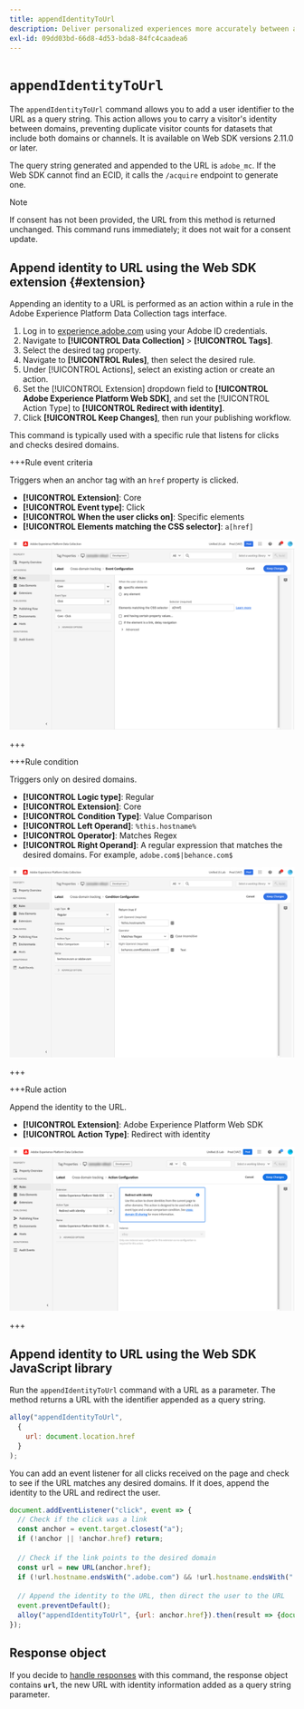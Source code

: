 ```yaml
---
title: appendIdentityToUrl
description: Deliver personalized experiences more accurately between apps, web, and across domains.
exl-id: 09dd03bd-66d8-4d53-bda8-84fc4caadea6
---
```

# `appendIdentityToUrl`

The `appendIdentityToUrl` command allows you to add a user identifier to the URL as a query string. This action allows you to carry a visitor's identity between domains, preventing duplicate visitor counts for datasets that include both domains or channels. It is available on Web SDK versions 2.11.0 or later.

The query string generated and appended to the URL is `adobe_mc`. If the Web SDK cannot find an ECID, it calls the `/acquire` endpoint to generate one.

>[!NOTE]
>
>If consent has not been provided, the URL from this method is returned unchanged. This command runs immediately; it does not wait for a consent update.

## Append identity to URL using the Web SDK extension {#extension}

Appending an identity to a URL is performed as an action within a rule in the Adobe Experience Platform Data Collection tags interface.

1. Log in to [experience.adobe.com](https://experience.adobe.com) using your Adobe ID credentials.
1. Navigate to **[!UICONTROL Data Collection]** > **[!UICONTROL Tags]**.
1. Select the desired tag property.
1. Navigate to **[!UICONTROL Rules]**, then select the desired rule.
1. Under [!UICONTROL Actions], select an existing action or create an action.
1. Set the [!UICONTROL Extension] dropdown field to **[!UICONTROL Adobe Experience Platform Web SDK]**, and set the [!UICONTROL Action Type] to **[!UICONTROL Redirect with identity]**.
1. Click **[!UICONTROL Keep Changes]**, then run your publishing workflow.

This command is typically used with a specific rule that listens for clicks and checks desired domains.

+++Rule event criteria

Triggers when an anchor tag with an `href` property is clicked.

* **[!UICONTROL Extension]**: Core
* **[!UICONTROL Event type]**: Click
* **[!UICONTROL When the user clicks on]**: Specific elements
* **[!UICONTROL Elements matching the CSS selector]**: `a[href]`

![Rule event](../assets/id-sharing-event-configuration.png)

+++

+++Rule condition

Triggers only on desired domains.

* **[!UICONTROL Logic type]**: Regular
* **[!UICONTROL Extension]**: Core
* **[!UICONTROL Condition Type]**: Value Comparison
* **[!UICONTROL Left Operand]**: `%this.hostname%`
* **[!UICONTROL Operator]**: Matches Regex
* **[!UICONTROL Right Operand]**: A regular expression that matches the desired domains. For example, `adobe.com$|behance.com$`

![Rule condition](../assets/id-sharing-condition-configuration.png)

+++

+++Rule action

Append the identity to the URL.

* **[!UICONTROL Extension]**: Adobe Experience Platform Web SDK
* **[!UICONTROL Action Type]**: Redirect with identity

![Rule action](../assets/id-sharing-action-configuration.png)

+++

## Append identity to URL using the Web SDK JavaScript library

Run the `appendIdentityToUrl` command with a URL as a parameter. The method returns a URL with the identifier appended as a query string.

```js
alloy("appendIdentityToUrl",
  {
    url: document.location.href
  }
);
```

You can add an event listener for all clicks received on the page and check to see if the URL matches any desired domains. If it does, append the identity to the URL and redirect the user.

```js
document.addEventListener("click", event => {
  // Check if the click was a link
  const anchor = event.target.closest("a");
  if (!anchor || !anchor.href) return;

  // Check if the link points to the desired domain
  const url = new URL(anchor.href);
  if (!url.hostname.endsWith(".adobe.com") && !url.hostname.endsWith(".behance.com")) return;

  // Append the identity to the URL, then direct the user to the URL
  event.preventDefault();
  alloy("appendIdentityToUrl", {url: anchor.href}).then(result => {document.location = result.url;});
});
```

## Response object

If you decide to [handle responses](command-responses.md) with this command, the response object contains **`url`**, the new URL with identity information added as a query string parameter.
